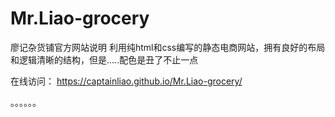 # Mr.Liao-grocery
廖记杂货铺官方网站说明
利用纯html和css编写的静态电商网站，拥有良好的布局和逻辑清晰的结构，但是.....配色是丑了不止一点

在线访问：
https://captainliao.github.io/Mr.Liao-grocery/

。。。。。。
